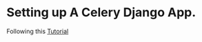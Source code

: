 # Setting up A Celery Django App.

Following this
[Tutorial](https://stackabuse.com/asynchronous-tasks-in-django-with-redis-and-celery/)
